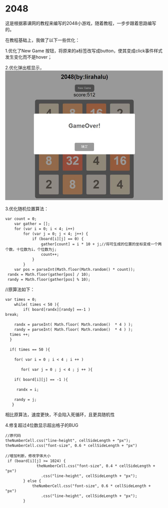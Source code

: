 # 2048
这是根据慕课网的教程来编写的2048小游戏，随着教程，一步步跟着思路编写的。

在教程基础上，我做了以下一些优化：

1.优化了New Game 按钮，将原来的a标签改写成button，使其变成click事件样式发生变化而不是hover；

2.优化弹出框显示，
![](https://raw.githubusercontent.com/lirahalu/2048/master/image/20160411233547.jpg)

3.优化随机位置算法：

    var count = 0;
        var gather = [];
        for (var i = 0; i < 4; i++)
            for (var j = 0; j < 4; j++) {
                if (board[i][j] == 0) {
                    gather[count] = i * 10 + j;//将可生成的位置的坐标变成一个两个数，十位数为i，个位数为j;
                    count++;
                }
            }
        var pos = parseInt(Math.floor(Math.random() * count));
     randx = Math.floor(gather[pos] / 10);
     randy = Math.floor(gather[pos] % 10);
      
      
 //原算法如下：
 
    var times = 0;
        while( times < 50 ){
            if( board[randx][randy] ==-1 )
    break;

        randx = parseInt( Math.floor( Math.random()  * 4 ) );
        randy = parseInt( Math.floor( Math.random()  * 4 ) );
      times ++;
      }
  
      if( times == 50 ){
      
        for( var i = 0 ; i < 4 ; i ++ )
        
           for( var j = 0 ; j < 4 ; j ++ ){
           
        if( board[i][j] == -1 ){
        
         randx = i;
         
        randy = j;
       }

相比原算法，速度更快，不会陷入死循环，且更具随机性

4.修复超过4位数显示超出格子的BUG

    //原代码
    theNumberCell.css("line-height", cellSideLength + "px");
    theNumberCell.css("font-size", 0.6 * cellSideLength + "px")
     
    //增加判断，修改字体大小 
     if (board[i][j] >= 1024) {
                  theNumberCell.css("font-size", 0.4 * cellSideLength + "px")
                    .css("line-height", cellSideLength + "px");
            } else {
                theNumberCell.css("font-size", 0.6 * cellSideLength + "px")
                    .css("line-height", cellSideLength + "px");
            }
       
